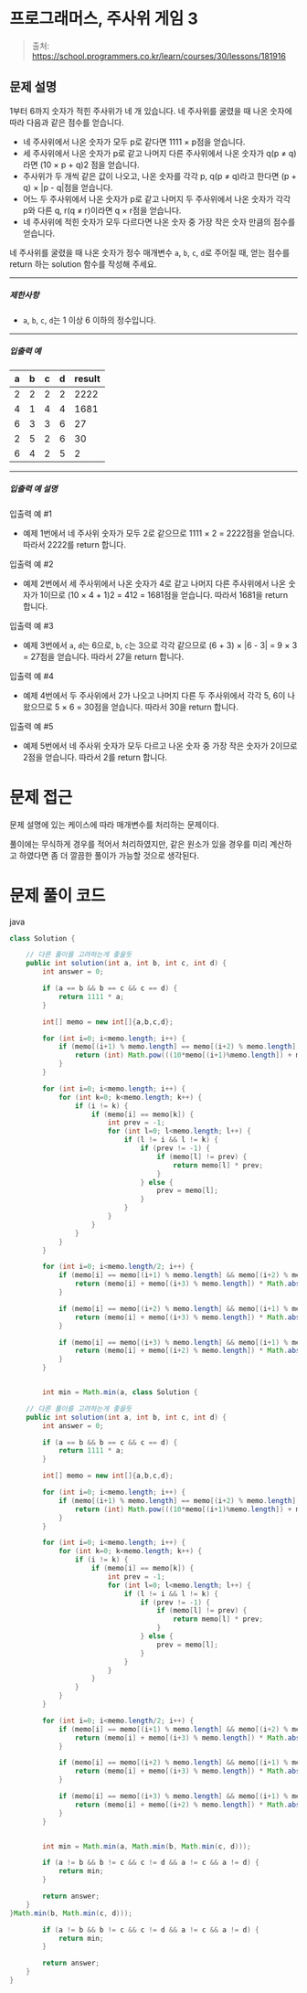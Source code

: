 # 프로그래머스, 주사위 게임 3

> 출처: https://school.programmers.co.kr/learn/courses/30/lessons/181916

## 문제 설명

1부터 6까지 숫자가 적힌 주사위가 네 개 있습니다. 네 주사위를 굴렸을 때 나온 숫자에 따라 다음과 같은 점수를 얻습니다.

-   네 주사위에서 나온 숫자가 모두 p로 같다면 1111 × p점을 얻습니다.
-   세 주사위에서 나온 숫자가 p로 같고 나머지 다른 주사위에서 나온 숫자가 q(p ≠ q)라면 (10 × p + q)2 점을 얻습니다.
-   주사위가 두 개씩 같은 값이 나오고, 나온 숫자를 각각 p, q(p ≠ q)라고 한다면 (p + q) × |p - q|점을 얻습니다.
-   어느 두 주사위에서 나온 숫자가 p로 같고 나머지 두 주사위에서 나온 숫자가 각각 p와 다른 q, r(q ≠ r)이라면 q × r점을 얻습니다.
-   네 주사위에 적힌 숫자가 모두 다르다면 나온 숫자 중 가장 작은 숫자 만큼의 점수를 얻습니다.

네 주사위를 굴렸을 때 나온 숫자가 정수 매개변수 `a`, `b`, `c`, `d`로 주어질 때, 얻는 점수를 return 하는 solution 함수를 작성해 주세요.

---

##### 제한사항

-   `a`, `b`, `c`, `d`는 1 이상 6 이하의 정수입니다.

---

##### 입출력 예

| a   | b   | c   | d   | result |
| --- | --- | --- | --- | ------ |
| 2   | 2   | 2   | 2   | 2222   |
| 4   | 1   | 4   | 4   | 1681   |
| 6   | 3   | 3   | 6   | 27     |
| 2   | 5   | 2   | 6   | 30     |
| 6   | 4   | 2   | 5   | 2      |

---

##### 입출력 예 설명

입출력 예 #1

-   예제 1번에서 네 주사위 숫자가 모두 2로 같으므로 1111 × 2 = 2222점을 얻습니다. 따라서 2222를 return 합니다.

입출력 예 #2

-   예제 2번에서 세 주사위에서 나온 숫자가 4로 같고 나머지 다른 주사위에서 나온 숫자가 1이므로 (10 × 4 + 1)2 = 412 = 1681점을 얻습니다. 따라서 1681을 return 합니다.

입출력 예 #3

-   예제 3번에서 `a`, `d`는 6으로, `b`, `c`는 3으로 각각 같으므로 (6 + 3) × |6 - 3| = 9 × 3 = 27점을 얻습니다. 따라서 27을 return 합니다.

입출력 예 #4

-   예제 4번에서 두 주사위에서 2가 나오고 나머지 다른 두 주사위에서 각각 5, 6이 나왔으므로 5 × 6 = 30점을 얻습니다. 따라서 30을 return 합니다.

입출력 예 #5

-   예제 5번에서 네 주사위 숫자가 모두 다르고 나온 숫자 중 가장 작은 숫자가 2이므로 2점을 얻습니다. 따라서 2를 return 합니다.

# 문제 접근

문제 설명에 있는 케이스에 따라 매개변수를 처리하는 문제이다.

풀이에는 무식하게 경우를 적어서 처리하였지만, 같은 원소가 있을 경우를 미리 계산하고 하였다면 좀 더 깔끔한 풀이가 가능할 것으로 생각된다.

# 문제 풀이 코드

java

```java
class Solution {

    // 다른 풀이를 고려하는게 좋을듯
    public int solution(int a, int b, int c, int d) {
        int answer = 0;

        if (a == b && b == c && c == d) {
            return 1111 * a;
        }

        int[] memo = new int[]{a,b,c,d};

        for (int i=0; i<memo.length; i++) {
            if (memo[(i+1) % memo.length] == memo[(i+2) % memo.length] && memo[(i+2) % memo.length] == memo[(i+3) % memo.length] && memo[(i+3) % memo.length] != memo[i]) {
                return (int) Math.pow(((10*memo[(i+1)%memo.length]) + memo[i]), 2);
            }
        }

        for (int i=0; i<memo.length; i++) {
            for (int k=0; k<memo.length; k++) {
                if (i != k) {
                    if (memo[i] == memo[k]) {
                        int prev = -1;
                        for (int l=0; l<memo.length; l++) {
                            if (l != i && l != k) {
                                if (prev != -1) {
                                    if (memo[l] != prev) {
                                        return memo[l] * prev;
                                    }
                                } else {
                                    prev = memo[l];
                                }
                            }
                        }
                    }
                }
            }
        }

        for (int i=0; i<memo.length/2; i++) {
            if (memo[i] == memo[(i+1) % memo.length] && memo[(i+2) % memo.length] == memo[(i+3) % memo.length]) {
                return (memo[i] + memo[(i+3) % memo.length]) * Math.abs(memo[i] - memo[(i+3) % memo.length]);
            }

            if (memo[i] == memo[(i+2) % memo.length] && memo[(i+1) % memo.length] == memo[(i+3) % memo.length]) {
                return (memo[i] + memo[(i+3) % memo.length]) * Math.abs(memo[i] - memo[(i+3) % memo.length]);
            }

            if (memo[i] == memo[(i+3) % memo.length] && memo[(i+1) % memo.length] == memo[(i+2) % memo.length]) {
                return (memo[i] + memo[(i+2) % memo.length]) * Math.abs(memo[i] - memo[(i+2) % memo.length]);
            }
        }


        int min = Math.min(a, class Solution {

    // 다른 풀이를 고려하는게 좋을듯
    public int solution(int a, int b, int c, int d) {
        int answer = 0;

        if (a == b && b == c && c == d) {
            return 1111 * a;
        }

        int[] memo = new int[]{a,b,c,d};

        for (int i=0; i<memo.length; i++) {
            if (memo[(i+1) % memo.length] == memo[(i+2) % memo.length] && memo[(i+2) % memo.length] == memo[(i+3) % memo.length] && memo[(i+3) % memo.length] != memo[i]) {
                return (int) Math.pow(((10*memo[(i+1)%memo.length]) + memo[i]), 2);
            }
        }

        for (int i=0; i<memo.length; i++) {
            for (int k=0; k<memo.length; k++) {
                if (i != k) {
                    if (memo[i] == memo[k]) {
                        int prev = -1;
                        for (int l=0; l<memo.length; l++) {
                            if (l != i && l != k) {
                                if (prev != -1) {
                                    if (memo[l] != prev) {
                                        return memo[l] * prev;
                                    }
                                } else {
                                    prev = memo[l];
                                }
                            }
                        }
                    }
                }
            }
        }

        for (int i=0; i<memo.length/2; i++) {
            if (memo[i] == memo[(i+1) % memo.length] && memo[(i+2) % memo.length] == memo[(i+3) % memo.length]) {
                return (memo[i] + memo[(i+3) % memo.length]) * Math.abs(memo[i] - memo[(i+3) % memo.length]);
            }

            if (memo[i] == memo[(i+2) % memo.length] && memo[(i+1) % memo.length] == memo[(i+3) % memo.length]) {
                return (memo[i] + memo[(i+3) % memo.length]) * Math.abs(memo[i] - memo[(i+3) % memo.length]);
            }

            if (memo[i] == memo[(i+3) % memo.length] && memo[(i+1) % memo.length] == memo[(i+2) % memo.length]) {
                return (memo[i] + memo[(i+2) % memo.length]) * Math.abs(memo[i] - memo[(i+2) % memo.length]);
            }
        }


        int min = Math.min(a, Math.min(b, Math.min(c, d)));

        if (a != b && b != c && c != d && a != c && a != d) {
            return min;
        }

        return answer;
    }
}Math.min(b, Math.min(c, d)));

        if (a != b && b != c && c != d && a != c && a != d) {
            return min;
        }

        return answer;
    }
}
```
